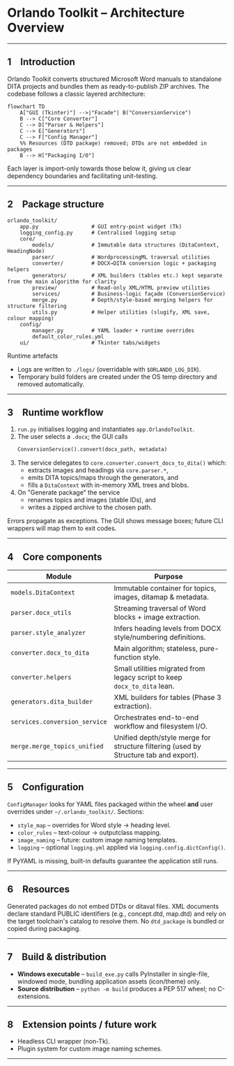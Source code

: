 # Orlando Toolkit – Architecture Overview

---

## 1 Introduction

Orlando Toolkit converts structured Microsoft Word manuals to standalone DITA projects and bundles them as ready-to-publish ZIP archives. The codebase follows a classic layered architecture:

```mermaid
flowchart TD
    A["GUI (Tkinter)"] -->|"Facade"| B("ConversionService")
    B --> C["Core Converter"]
    C --> D["Parser & Helpers"]
    C --> E["Generators"]
    C --> F["Config Manager"]
    %% Resources (DTD package) removed; DTDs are not embedded in packages
    B --> H["Packaging I/O"]
```

Each layer is import-only towards those below it, giving us clear dependency boundaries and facilitating unit-testing.

---

## 2 Package structure

```
orlando_toolkit/
    app.py                 # GUI entry-point widget (Tk)
    logging_config.py      # Centralised logging setup
    core/
        models/            # Immutable data structures (DitaContext, HeadingNode)
        parser/            # WordprocessingML traversal utilities
        converter/         # DOCX→DITA conversion logic + packaging helpers
        generators/        # XML builders (tables etc.) kept separate from the main algorithm for clarity
        preview/           # Read-only XML/HTML preview utilities
        services/          # Business-logic façade (ConversionService)
        merge.py           # Depth/style-based merging helpers for structure filtering
        utils.py           # Helper utilities (slugify, XML save, colour mapping)
    config/
        manager.py         # YAML loader + runtime overrides
        default_color_rules.yml
    ui/                    # Tkinter tabs/widgets
```

Runtime artefacts
* Logs are written to `./logs/` (overridable with `$ORLANDO_LOG_DIR`).
* Temporary build folders are created under the OS temp directory and removed automatically.

---

## 3 Runtime workflow

1. `run.py` initialises logging and instantiates `app.OrlandoToolkit`.
2. The user selects a `.docx`; the GUI calls
   ```python
   ConversionService().convert(docx_path, metadata)
   ```
3. The service delegates to `core.converter.convert_docx_to_dita()` which:
   * extracts images and headings via `core.parser.*`,
   * emits DITA topics/maps through the generators, and
   * fills a `DitaContext` with in-memory XML trees and blobs.
4. On "Generate package" the service
   * renames topics and images (stable IDs), and
   * writes a zipped archive to the chosen path.

Errors propagate as exceptions. The GUI shows message boxes; future CLI wrappers will map them to exit codes.

---

## 4 Core components

| Module | Purpose |
|--------|---------|
| `models.DitaContext` | Immutable container for topics, images, ditamap & metadata. |
| `parser.docx_utils`  | Streaming traversal of Word blocks + image extraction. |
| `parser.style_analyzer` | Infers heading levels from DOCX style/numbering definitions. |
| `converter.docx_to_dita` | Main algorithm; stateless, pure-function style. |
| `converter.helpers`  | Small utilities migrated from legacy script to keep `docx_to_dita` lean. |
| `generators.dita_builder` | XML builders for tables (Phase 3 extraction). |
| `services.conversion_service` | Orchestrates end-to-end workflow and filesystem I/O. |
| `merge.merge_topics_unified` | Unified depth/style merge for structure filtering (used by Structure tab and export). |

---

## 5 Configuration

`ConfigManager` looks for YAML files packaged within the wheel **and** user overrides under `~/.orlando_toolkit/`. Sections:
* `style_map`         – overrides for Word style → heading level.
* `color_rules`       – text-colour → outputclass mapping.
* `image_naming`      – future: custom image naming templates.
* `logging`           – optional `logging.yml` applied via `logging.config.dictConfig()`.

If PyYAML is missing, built-in defaults guarantee the application still runs.

---

## 6 Resources

Generated packages do not embed DTDs or ditaval files. XML documents declare standard PUBLIC identifiers (e.g., concept.dtd, map.dtd) and rely on the target toolchain's catalog to resolve them. No `dtd_package` is bundled or copied during packaging.

---

## 7 Build & distribution

* **Windows executable** – `build_exe.py` calls PyInstaller in
  single-file, windowed mode, bundling application assets (icon/theme) only.
* **Source distribution** – `python -m build` produces a PEP 517 wheel; no C-extensions.


---

## 8 Extension points / future work

* Headless CLI wrapper (non-Tk).
* Plugin system for custom image naming schemes.


---

